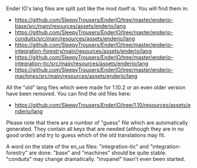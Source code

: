 Ender IO's lang files are split just like the mod itself is. You will find them in:

* https://github.com/SleepyTrousers/EnderIO/tree/master/enderio-base/src/main/resources/assets/enderio/lang
* https://github.com/SleepyTrousers/EnderIO/tree/master/enderio-conduits/src/main/resources/assets/enderio/lang
* https://github.com/SleepyTrousers/EnderIO/tree/master/enderio-integration-forestry/main/resources/assets/enderio/lang
* https://github.com/SleepyTrousers/EnderIO/tree/master/enderio-integration-tic/src/main/resources/assets/enderio/lang
* https://github.com/SleepyTrousers/EnderIO/tree/master/enderio-machines/src/main/resources/assets/enderio/lang

All the "old" lang files which were made for 1.10.2 or an even older version have been removed. You can find the old files here:

* https://github.com/SleepyTrousers/EnderIO/tree/1.10/resources/assets/enderio/lang

Please note that there are a number of "guess" file which are automatically generated. They contain all keys that are needed (although they are in no good order) and try to guess which of the old translations may fit.

A word on the state of the en_us files: "integration-tic" and "integration-forestry" are done. "base" and "machines" should be quite stable. "conduits" may change dramatically. "invpanel" hasn't even been started.